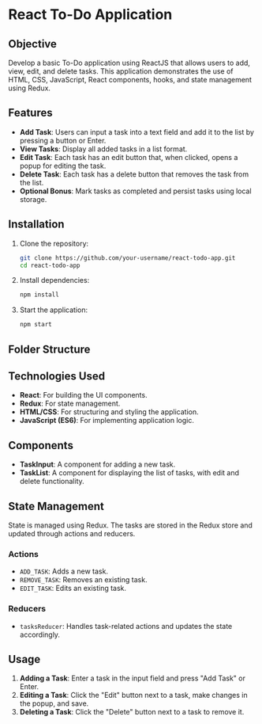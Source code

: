 # React To-Do Application

## Objective
Develop a basic To-Do application using ReactJS that allows users to add, view, edit, and delete tasks. This application demonstrates the use of HTML, CSS, JavaScript, React components, hooks, and state management using Redux.

## Features
- **Add Task**: Users can input a task into a text field and add it to the list by pressing a button or Enter.
- **View Tasks**: Display all added tasks in a list format.
- **Edit Task**: Each task has an edit button that, when clicked, opens a popup for editing the task.
- **Delete Task**: Each task has a delete button that removes the task from the list.
- **Optional Bonus**: Mark tasks as completed and persist tasks using local storage.
  

## Installation
1. Clone the repository:
    ```bash
    git clone https://github.com/your-username/react-todo-app.git
    cd react-todo-app
    ```

2. Install dependencies:
    ```bash
    npm install
    ```

3. Start the application:
    ```bash
    npm start
    ```

## Folder Structure

## Technologies Used
- **React**: For building the UI components.
- **Redux**: For state management.
- **HTML/CSS**: For structuring and styling the application.
- **JavaScript (ES6)**: For implementing application logic.

## Components
- **TaskInput**: A component for adding a new task.
- **TaskList**: A component for displaying the list of tasks, with edit and delete functionality.

## State Management
State is managed using Redux. The tasks are stored in the Redux store and updated through actions and reducers.

### Actions
- `ADD_TASK`: Adds a new task.
- `REMOVE_TASK`: Removes an existing task.
- `EDIT_TASK`: Edits an existing task.

### Reducers
- `tasksReducer`: Handles task-related actions and updates the state accordingly.

## Usage
1. **Adding a Task**: Enter a task in the input field and press "Add Task" or Enter.
2. **Editing a Task**: Click the "Edit" button next to a task, make changes in the popup, and save.
3. **Deleting a Task**: Click the "Delete" button next to a task to remove it.

